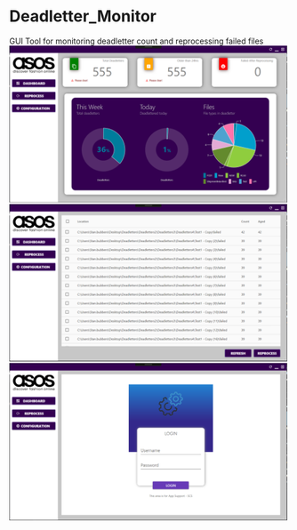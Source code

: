 # Deadletter_Monitor
GUI Tool for monitoring deadletter count and reprocessing failed files
<img src="images/1.PNG" width="500"> </br>
<img src="images/2.PNG" width="500"> </br>
<img src="images/3.PNG" width="500"> </br>
